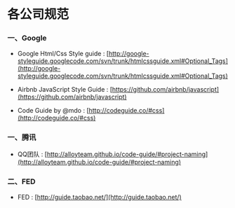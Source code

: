 # 各公司规范
### 一、Google
- Google Html/Css Style guide : [http://google-styleguide.googlecode.com/svn/trunk/htmlcssguide.xml#Optional_Tags](http://google-styleguide.googlecode.com/svn/trunk/htmlcssguide.xml#Optional_Tags)

- Airbnb JavaScript Style Guide : [https://github.com/airbnb/javascript](https://github.com/airbnb/javascript)

- Code Guide by @mdo : [http://codeguide.co/#css](http://codeguide.co/#css)



### 一、腾讯
- QQ团队 : [http://alloyteam.github.io/code-guide/#project-naming](http://alloyteam.github.io/code-guide/#project-naming)


### 二、FED
- FED : [http://guide.taobao.net/](http://guide.taobao.net/)


